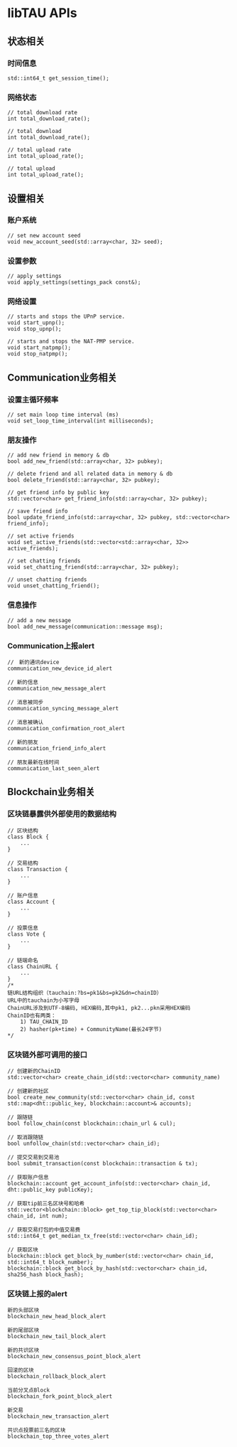 # libTAU APIs


## 状态相关

### 时间信息
	std::int64_t get_session_time();

### 网络状态
	// total download rate
    int total_download_rate();
    
    // total download
    int total_download_rate();
    
    // total upload rate
    int total_upload_rate();
    
    // total upload
    int total_upload_rate();
## 设置相关

### 账户系统
	// set new account seed
	void new_account_seed(std::array<char, 32> seed);
### 设置参数
	// apply settings
	void apply_settings(settings_pack const&);
### 网络设置
	// starts and stops the UPnP service.
    void start_upnp();
    void stop_upnp();

    // starts and stops the NAT-PMP service.
    void start_natpmp();
    void stop_natpmp();


## Communication业务相关
### 设置主循环频率
	// set main loop time interval (ms)
    void set_loop_time_interval(int milliseconds);

### 朋友操作
	// add new friend in memory & db
	bool add_new_friend(std::array<char, 32> pubkey);

	// delete friend and all related data in memory & db
	bool delete_friend(std::array<char, 32> pubkey);

	// get friend info by public key
	std::vector<char> get_friend_info(std::array<char, 32> pubkey);

	// save friend info
	bool update_friend_info(std::array<char, 32> pubkey, std::vector<char> friend_info);

	// set active friends
	void set_active_friends(std::vector<std::array<char, 32>> active_friends);
	
	// set chatting friends
	void set_chatting_friend(std::array<char, 32> pubkey);

	// unset chatting friends
	void unset_chatting_friend();

### 信息操作
	// add a new message
	bool add_new_message(communication::message msg);

### Communication上报alert
	//　新的通讯device
	communication_new_device_id_alert
	
	// 新的信息
	communication_new_message_alert

	// 消息被同步
	communication_syncing_message_alert

	// 消息被确认
	communication_confirmation_root_alert

	// 新的朋友
	communication_friend_info_alert

	// 朋友最新在线时间
	communication_last_seen_alert

## Blockchain业务相关

### 区块链暴露供外部使用的数据结构
	// 区块结构
	class Block {
		...
	}
	
	// 交易结构
	class Transaction {
		...
	}
	
	// 账户信息
	class Account {
		...
	}
	
	// 投票信息
	class Vote {
		...
	}

	// 链端命名	
	class ChainURL {
		...
	}
	/*
	链URL结构组织（tauchain:?bs=pk1&bs=pk2&dn=chainID）
	URL中的tauchain为小写字母
	ChainURL涉及到UTF-8编码, HEX编码,其中pk1, pk2...pkn采用HEX编码
	ChainID也有两类：
		1) TAU_CHAIN_ID
		2) hasher(pk+time) + CommunityName(最长24字节)
	*/	

### 区块链外部可调用的接口

	// 创建新的ChainID
	std::vector<char> create_chain_id(std::vector<char> community_name)
	
	// 创建新的社区
	bool create_new_community(std::vector<char> chain_id, const std::map<dht::public_key, blockchain::account>& accounts);

	// 跟随链
	bool follow_chain(const blockchain::chain_url & cul);

	// 取消跟随链
	bool unfollow_chain(std::vector<char> chain_id);

	// 提交交易到交易池
	bool submit_transaction(const blockchain::transaction & tx);

	// 获取账户信息
	blockchain::account get_account_info(std::vector<char> chain_id, dht::public_key publicKey);

	// 获取tip前三名区块号和哈希
	std::vector<blockchain::block> get_top_tip_block(std::vector<char> chain_id, int num);

	// 获取交易打包的中值交易费
	std::int64_t get_median_tx_free(std::vector<char> chain_id);

	// 获取区块
	blockchain::block get_block_by_number(std::vector<char> chain_id, std::int64_t block_number);
	blockchain::block get_block_by_hash(std::vector<char> chain_id, sha256_hash block_hash);
	
### 区块链上报的alert
	新的头部区块
	blockchain_new_head_block_alert
	
	新的尾部区块
	blockchain_new_tail_block_alert
	
	新的共识区块	
	blockchain_new_consensus_point_block_alert
	
	回滚的区块
	blockchain_rollback_block_alert
	
	当前分叉点Block
    blockchain_fork_point_block_alert
    
	新交易
	blockchain_new_transaction_alert
	
    共识点投票前三名的区块
    blockchain_top_three_votes_alert
